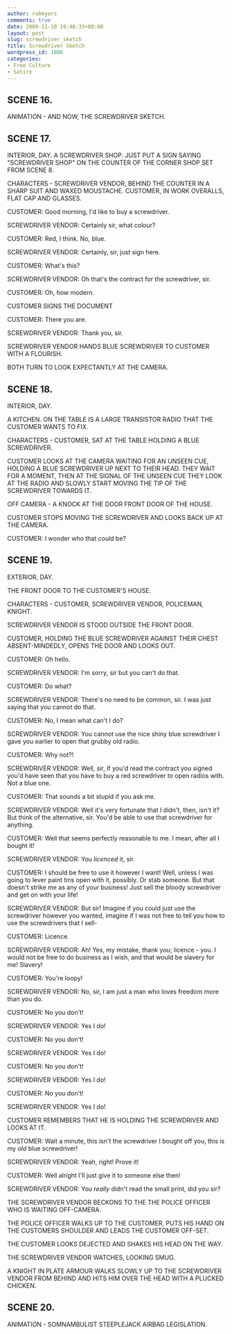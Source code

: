 ```yaml
---
author: robmyers
comments: true
date: 2009-11-10 19:48:33+00:00
layout: post
slug: screwdriver_sketch
title: Screwdriver Sketch
wordpress_id: 1806
categories:
- Free Culture
- Satire
---
```


SCENE 16.  
--------  
  
ANIMATION - AND NOW, THE SCREWDRIVER SKETCH.  
  
SCENE 17.  
--------  
  
INTERIOR, DAY. A SCREWDRIVER SHOP. JUST PUT A SIGN SAYING "SCREWDRIVER SHOP" ON THE COUNTER OF THE CORNER SHOP SET FROM SCENE 8.  
  
CHARACTERS - SCREWDRIVER VENDOR, BEHIND THE COUNTER IN A SHARP SUIT AND WAXED MOUSTACHE. CUSTOMER, IN WORK OVERALLS, FLAT CAP AND GLASSES.  
  
CUSTOMER: Good morning, I'd like to buy a screwdriver.  
  
SCREWDRIVER VENDOR: Certainly sir, what colour?  
  
CUSTOMER: Red, I think. No, blue.  
  
SCREWDRIVER VENDOR: Certainly, sir, just sign here.  
  
CUSTOMER: What's this?  
  
SCREWDRIVER VENDOR: Oh that's the contract for the screwdriver, sir.  
  
CUSTOMER: Oh, how modern.   
  
CUSTOMER SIGNS THE DOCUMENT  
  
CUSTOMER: There you are.  
  
SCREWDRIVER VENDOR: Thank you, sir.  
  
SCREWDRIVER VENDOR HANDS BLUE SCREWDRIVER TO CUSTOMER WITH A FLOURISH.  
  
BOTH TURN TO LOOK EXPECTANTLY AT THE CAMERA.  
  
SCENE 18.  
--------  
  
INTERIOR, DAY.   
  
A KITCHEN. ON THE TABLE IS A LARGE TRANSISTOR RADIO THAT THE CUSTOMER WANTS TO FIX.  
  
CHARACTERS - CUSTOMER, SAT AT THE TABLE HOLDING A BLUE SCREWDRIVER.  
  
CUSTOMER LOOKS AT THE CAMERA WAITING FOR AN UNSEEN CUE, HOLDING A BLUE SCREWDRIVER UP NEXT TO THEIR HEAD. THEY WAIT FOR A MOMENT, THEN AT THE SIGNAL OF THE UNSEEN CUE THEY LOOK AT THE RADIO AND SLOWLY START MOVING THE TIP OF THE SCREWDRIVER TOWARDS IT.  
  
OFF CAMERA - A KNOCK AT THE DOOR FRONT DOOR OF THE HOUSE.  
  
CUSTOMER STOPS MOVING THE SCREWDRIVER AND LOOKS BACK UP AT THE CAMERA.  
  
CUSTOMER: I wonder who that could be?  
  
SCENE 19.  
--------  
  
EXTERIOR, DAY.   
  
THE FRONT DOOR TO THE CUSTOMER'S HOUSE.  
  
CHARACTERS - CUSTOMER, SCREWDRIVER VENDOR, POLICEMAN, KNIGHT.  
  
SCREWDRIVER VENDOR IS STOOD OUTSIDE THE FRONT DOOR.  
  
CUSTOMER, HOLDING THE BLUE SCREWDRIVER AGAINST THEIR CHEST ABSENT-MINDEDLY, OPENS THE DOOR AND LOOKS OUT.  
  
CUSTOMER: Oh hello.  
  
SCREWDRIVER VENDOR: I'm sorry, sir but you can't do that.  
  
CUSTOMER: Do what?  
  
SCREWDRIVER VENDOR: There's no need to be common, sir. I was just saying that you cannot do that.  
  
CUSTOMER: No, I mean what can't I do?  
  
SCREWDRIVER VENDOR: You cannot use the nice shiny blue screwdriver I gave you earlier to open that grubby old radio.  
  
CUSTOMER: Why not?!  
  
SCREWDRIVER VENDOR: Well, sir, if you'd read the contract you signed you'd have seen that you have to buy a red screwdriver to open radios with. Not a blue one.  
  
CUSTOMER: That sounds a bit stupid if you ask me.  
  
SCREWDRIVER VENDOR: Well it's very fortunate that I didn't, then, isn't it? But think of the alternative, sir. You'd be able to use that screwdriver for anything.  
  
CUSTOMER: Well that seems perfectly reasonable to me. I mean, after all I bought it!  
  
SCREWDRIVER VENDOR: You *licenced* it, sir.  
  
CUSTOMER: I should be free to use it however I want! Well, unless I was going to lever paint tins open with it, possibly. Or stab someone. But that doesn't strike me as any of your business! Just sell the bloody screwdriver and get on with your life!  
  
SCREWDRIVER VENDOR: But sir! Imagine if you could just use the screwdriver however you wanted, imagine if I was not free to tell you how to use the screwdrivers that I sell-  
  
CUSTOMER: Licence.  
  
SCREWDRIVER VENDOR: Ah! Yes, my mistake, thank you; licence - you. I would not be free to do business as I wish, and that would be slavery for me! Slavery!  
  
CUSTOMER: You're loopy!  
  
SCREWDRIVER VENDOR: No, sir, I am just a man who loves freedom more than you do.  
  
CUSTOMER: No you don't!  
  
SCREWDRIVER VENDOR: Yes I do!  
  
CUSTOMER: No you don't!  
  
SCREWDRIVER VENDOR: Yes I do!  
  
CUSTOMER: No you don't!  
  
SCREWDRIVER VENDOR: Yes I do!  
  
CUSTOMER: No you don't!  
  
SCREWDRIVER VENDOR: Yes I do!  
  
CUSTOMER REMEMBERS THAT HE IS HOLDING THE SCREWDRIVER AND LOOKS AT IT.  
  
CUSTOMER: Wait a minute, this isn't the screwdriver I bought off you, this is my *old* blue screwdriver!  
  
SCREWDRIVER VENDOR: Yeah, right! Prove it!  
  
CUSTOMER: Well alright I'll just give it to someone else then!  
  
SCREWDRIVER VENDOR: You *really* didn't read the small print, did you sir?  
  
THE SCREWDRIVER VENDOR BECKONS TO THE THE POLICE OFFICER WHO IS WAITING OFF-CAMERA.   
  
THE POLICE OFFICER WALKS UP TO THE CUSTOMER, PUTS HIS HAND ON THE CUSTOMERS SHOULDER AND LEADS THE CUSTOMER OFF-SET.  
  
THE CUSTOMER LOOKS DEJECTED AND SHAKES HIS HEAD ON THE WAY.  
  
THE SCREWDRIVER VENDOR WATCHES, LOOKING SMUG.  
  
A KNIGHT IN PLATE ARMOUR WALKS SLOWLY UP TO THE SCREWDRIVER VENDOR FROM BEHIND AND HITS HIM OVER THE HEAD WITH A PLUCKED CHICKEN.  
  
SCENE 20.  
--------  
  
ANIMATION - SOMNAMBULIST STEEPLEJACK AIRBAG LEGISLATION.  
  
  


